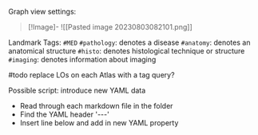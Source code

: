Graph view settings:
> [!Image]-
> ![[Pasted image 20230803082101.png]]

Landmark Tags:
`#MED`
`#pathology`: denotes a disease
`#anatomy`: denotes an anatomical structure
`#histo`: denotes histological technique or structure
`#imaging`: denotes information about imaging

#todo replace LOs on each Atlas with a tag query?

Possible script: introduce new YAML data
- Read through each markdown file in the folder
- Find the YAML header '---'
- Insert line below and add in new YAML property